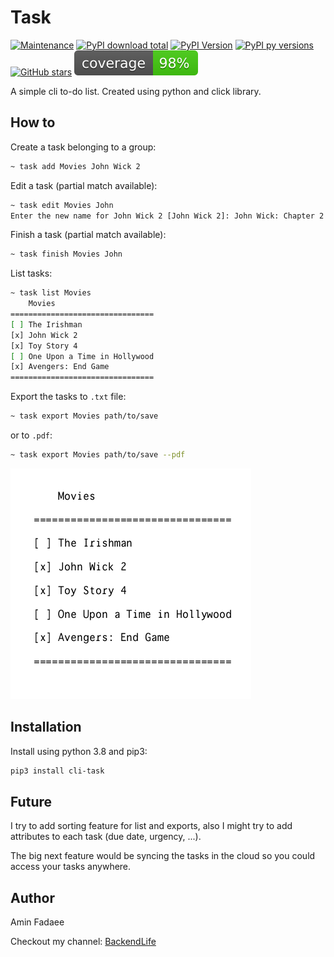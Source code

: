 # Task
[![Maintenance](https://img.shields.io/badge/Maintained%3F-yes-green.svg)](https://github.com/AminFadaee/task/graphs/commit-activity)
[![PyPI download total](https://img.shields.io/pypi/dm/cli-task)](https://pypi.org/project/cli-task/)
[![PyPI Version](https://img.shields.io/pypi/v/cli-task.svg)](https://pypi.org/project/cli-task/)
[![PyPI py versions](https://img.shields.io/pypi/pyversions/cli-task.svg)](https://pypi.org/project/cli-task/)
[![GitHub stars](https://img.shields.io/github/stars/AminFadaee/task?style=social&label=Star&maxAge=2592000)](https://github.com/AminFadaee/task)
[![Coverage](./coverage.svg)](https://github.com/AminFadaee/task)

A simple cli to-do list. Created using python and click library.
## How to
Create a task belonging to a group:
```bash
~ task add Movies John Wick 2
```

Edit a task (partial match available):
```bash
~ task edit Movies John
Enter the new name for John Wick 2 [John Wick 2]: John Wick: Chapter 2
```

Finish a task (partial match available):
```bash
~ task finish Movies John
```

List tasks:
```bash
~ task list Movies
    Movies
================================
[ ] The Irishman
[x] John Wick 2
[x] Toy Story 4
[ ] One Upon a Time in Hollywood
[x] Avengers: End Game
================================
```

Export the tasks to `.txt` file:
```bash
~ task export Movies path/to/save
```

or to `.pdf`:
```bash
~ task export Movies path/to/save --pdf
```

![](assets/samples/pdf.png)

## Installation
Install using python 3.8 and pip3:
```bash
pip3 install cli-task
```
## Future
I try to add sorting feature for list and exports, also I might try
to add attributes to each task (due date, urgency, ...).

The big next feature would be syncing the tasks in the cloud so
you could access your tasks anywhere.

## Author
Amin Fadaee

Checkout my channel: [BackendLife](https://t.me/backendlife)